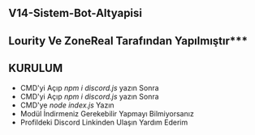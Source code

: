   ## V14-Sistem-Bot-Altyapisi

## Lourity Ve ZoneReal Tarafından Yapılmıştır***

  ## KURULUM

- CMD'yi Açıp *npm i discord.js* yazın Sonra                                                                                   
- CMD'yi Açıp *npm i discord.js* yazın Sonra
- CMD'ye *node index.js* Yazın
- Modül İndirmeniz Gerekebilir Yapmayı Bilmiyorsanız
- Profildeki Discord Linkinden Ulaşın Yardım Ederim
